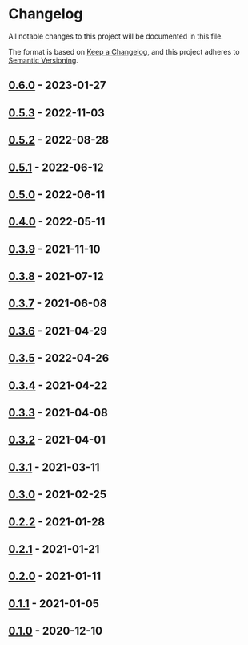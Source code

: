 # Changelog

All notable changes to this project will be documented in this file.

The format is based on [Keep a Changelog][web-changelog],
and this project adheres to [Semantic Versioning][web-semver].


## [0.6.0][changes-0.6.0] - 2023-01-27

## [0.5.3][changes-0.5.3] - 2022-11-03

## [0.5.2][changes-0.5.2] - 2022-08-28

## [0.5.1][changes-0.5.1] - 2022-06-12

## [0.5.0][changes-0.5.0] - 2022-06-11

## [0.4.0][changes-0.4.0] - 2022-05-11

## [0.3.9][changes-0.3.9] - 2021-11-10

## [0.3.8][changes-0.3.8] - 2021-07-12

## [0.3.7][changes-0.3.7] - 2021-06-08

## [0.3.6][changes-0.3.6] - 2021-04-29

## [0.3.5][changes-0.3.5] - 2022-04-26

## [0.3.4][changes-0.3.4] - 2021-04-22

## [0.3.3][changes-0.3.3] - 2021-04-08

## [0.3.2][changes-0.3.2] - 2021-04-01

## [0.3.1][changes-0.3.1] - 2021-03-11

## [0.3.0][changes-0.3.0] - 2021-02-25

## [0.2.2][changes-0.2.2] - 2021-01-28

## [0.2.1][changes-0.2.1] - 2021-01-21

## [0.2.0][changes-0.2.0] - 2021-01-11

## [0.1.1][changes-0.1.1] - 2021-01-05

## [0.1.0][changes-0.1.0] - 2020-12-10


[changes-0.6.0]: https://github.com/dialect-map/dialect-map-core/compare/v0.5.3...v0.6.0
[changes-0.5.3]: https://github.com/dialect-map/dialect-map-core/compare/v0.5.2...v0.5.3
[changes-0.5.2]: https://github.com/dialect-map/dialect-map-core/compare/v0.5.1...v0.5.2
[changes-0.5.1]: https://github.com/dialect-map/dialect-map-core/compare/v0.5.0...v0.5.1
[changes-0.5.0]: https://github.com/dialect-map/dialect-map-core/compare/v0.4.0...v0.5.0
[changes-0.4.0]: https://github.com/dialect-map/dialect-map-core/compare/v0.3.9...v0.4.0
[changes-0.3.9]: https://github.com/dialect-map/dialect-map-core/compare/v0.3.8...v0.3.9
[changes-0.3.8]: https://github.com/dialect-map/dialect-map-core/compare/v0.3.7...v0.3.8
[changes-0.3.7]: https://github.com/dialect-map/dialect-map-core/compare/v0.3.6...v0.3.7
[changes-0.3.6]: https://github.com/dialect-map/dialect-map-core/compare/v0.3.5...v0.3.6
[changes-0.3.5]: https://github.com/dialect-map/dialect-map-core/compare/v0.3.4...v0.3.5
[changes-0.3.4]: https://github.com/dialect-map/dialect-map-core/compare/v0.3.3...v0.3.4
[changes-0.3.3]: https://github.com/dialect-map/dialect-map-core/compare/v0.3.2...v0.3.3
[changes-0.3.2]: https://github.com/dialect-map/dialect-map-core/compare/v0.3.1...v0.3.2
[changes-0.3.1]: https://github.com/dialect-map/dialect-map-core/compare/v0.3.0...v0.3.1
[changes-0.3.0]: https://github.com/dialect-map/dialect-map-core/compare/v0.2.2...v0.3.0
[changes-0.2.2]: https://github.com/dialect-map/dialect-map-core/compare/v0.2.1...v0.2.2
[changes-0.2.1]: https://github.com/dialect-map/dialect-map-core/compare/v0.2.0...v0.2.1
[changes-0.2.0]: https://github.com/dialect-map/dialect-map-core/compare/v0.1.1...v0.2.0
[changes-0.1.1]: https://github.com/dialect-map/dialect-map-core/compare/v0.1.0...v0.1.1
[changes-0.1.0]: https://github.com/dialect-map/dialect-map-core/releases/tag/v0.1.0

[web-changelog]: https://keepachangelog.com/en/1.0.0/
[web-semver]: https://semver.org/spec/v2.0.0.html
